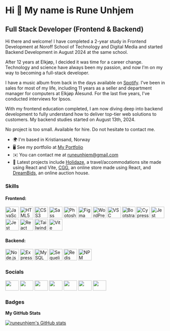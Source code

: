 Hi 👋 My name is Rune Unhjem
============================

Full Stack Developer (Frontend & Backend)
------------------------------------------

Hi there and welcome!
I have completed a 2-year study in Frontend Development at Noroff School of Technology and Digital Media and started Backend Development in August 2024 at the same school.

After 12 years at Elkjøp, I decided it was time for a career change. Technology and science have always been my passion, and now I'm on my way to becoming a full-stack developer.

I have a music album from back in the days available on [Spotify](https://open.spotify.com/artist/56ZSG2Q1JKydX5X9rTZxrq?si=787xAZCQT2yu8PKN5Dhopw&nd=1&dlsi=82d6490478e74b09).
I've been in sales for most of my life, including 11 years as a seller and department manager for computers at Elkjøp Ålesund. For the last five years, I've conducted interviews for Ipsos.

With my frontend education completed, I am now diving deep into backend development to fully understand how to deliver top-tier web solutions to customers. My backend studies started on August 13th, 2024.

No project is too small. Available for hire.
Do not hesitate to contact me.

*   🌍 I'm based in Kristiansand, Norway
*   🖥️ See my portfolio at [My Portfolio](http://portfolio1-ca.netlify.app/)
*   ✉️ You can contact me at [runeunhjem@gmail.com](mailto:runeunhjem@gmail.com)
*   🚀 Latest projects include [Holidaze](https://rundev-holidaze.netlify.app/home), a travel/accommodations site made using React and Vite, [CGG](https://javascript-frameworks-ca-react.netlify.app/), an online store made using React, and [DreamBids](https://runeunhjem-sp2.netlify.app/), an online auction house.

### Skills

#### Frontend:
<p align="left">
<a href="https://developer.mozilla.org/en-US/docs/Web/JavaScript" target="_blank" rel="noreferrer"><img src="https://raw.githubusercontent.com/danielcranney/readme-generator/main/public/icons/skills/javascript-colored.svg" width="42" height="36" alt="JavaScript" /></a>
<a href="https://developer.mozilla.org/en-US/docs/Glossary/HTML5" target="_blank" rel="noreferrer"><img src="https://raw.githubusercontent.com/danielcranney/readme-generator/main/public/icons/skills/html5-colored.svg" width="42" height="36" alt="HTML5" /></a>
<a href="https://www.w3.org/TR/CSS/#css" target="_blank" rel="noreferrer"><img src="https://raw.githubusercontent.com/danielcranney/readme-generator/main/public/icons/skills/css3-colored.svg" width="42" height="36" alt="CSS3" /></a>
<a href="https://sass-lang.com/" target="_blank" rel="noreferrer"><img src="https://raw.githubusercontent.com/danielcranney/readme-generator/main/public/icons/skills/sass-colored.svg" width="42" height="36" alt="Sass" /></a>
<a href="https://www.adobe.com/uk/products/photoshop.html" target="_blank" rel="noreferrer"><img src="https://raw.githubusercontent.com/danielcranney/readme-generator/main/public/icons/skills/photoshop-colored.svg" width="42" height="36" alt="Photoshop" /></a>
<a href="https://www.figma.com/" target="_blank" rel="noreferrer"><img src="https://raw.githubusercontent.com/danielcranney/readme-generator/main/public/icons/skills/figma-colored.svg" width="42" height="36" alt="Figma" /></a>
<a href="https://wordpress.com/" target="_blank" rel="noreferrer"><img src="https://skillicons.dev/icons?i=wordpress" width="42" height="36"  alt="WordPress" /></a>
<a href="https://code.visualstudio.com/" target="_blank" rel="noreferrer"><img src="https://skillicons.dev/icons?i=vscode" width="42" height="36" alt="VSC"></a>
<a href="https://getbootstrap.com/" target="_blank" rel="noreferrer"><img src="https://raw.githubusercontent.com/danielcranney/readme-generator/main/public/icons/skills/bootstrap-colored.svg" width="42" height="36" alt="Bootstrap" /></a>
<a href="https://www.cypress.io/" target="_blank" rel="noreferrer"><img src="https://www.svgrepo.com/show/330247/cypress.svg" width="42" height="36" alt="Cypress" /></a>
<a href="https://jestjs.io/" target="_blank" rel="noreferrer"><img src="https://www.svgrepo.com/show/353930/jest.svg" width="42" height="36" alt="Jest" /></a>
<a href="https://qwik.dev/" target="_blank" rel="noreferrer"><img src="https://encrypted-tbn0.gstatic.com/images?q=tbn:ANd9GcT8jNoAB0ynWBnjO4Op3FPQUNnJdd1wUYEPp5YRyRje3kN0DXELCqEkV6SBP4F2k6zmzI0&usqp=CAU" width="42" height="36" alt="Jest" /></a>
<a href="https://react.dev/" target="_blank" rel="noreferrer"><img src="https://www.svgrepo.com/show/354259/react.svg" width="42" height="36" alt="React" /></a>
<a href="https://tailwindcss.com/" target="_blank" rel="noreferrer"><img src="https://www.svgrepo.com/show/374118/tailwind.svg" width="42" height="36" alt="Tailwind" /></a>
<a href="https://vite.org/" target="_blank" rel="noreferrer"><img src="https://www.svgrepo.com/show/374167/vite.svg" width="42" height="36" alt="Vite" /></a>
</p>

#### Backend:
<p align="left">
<a href="https://nodejs.org/" target="_blank" rel="noreferrer"><img src="https://skillicons.dev/icons?i=nodejs" width="42" height="36" alt="Node.js" /></a>
<a href="https://expressjs.com/" target="_blank" rel="noreferrer"><img src="https://skillicons.dev/icons?i=express" width="42" height="36" alt="Express.js" /></a>
<a href="https://www.mysql.com/" target="_blank" rel="noreferrer"><img src="https://skillicons.dev/icons?i=mysql" width="42" height="36" alt="MySQL" /></a>
<a href="https://sequelize.org/" target="_blank" rel="noreferrer"><img src="https://sequelize.org/img/logo.svg" width="42" height="36" alt="Sequelize" /></a>
<a href="https://redis.io/" target="_blank" rel="noreferrer"><img src="https://skillicons.dev/icons?i=redis" width="42" height="36" alt="Redis" /></a>
<a href="https://www.npmjs.com/" target="_blank" rel="noreferrer"><img src="https://skillicons.dev/icons?i=npm" width="42" height="36" alt="NPM" /></a>

</p>

### Socials

<p align="left">
   <a href="https://discord.com/users/Rune Unhjem – Aug22 FT#3390" target="_blank" rel="noreferrer"><img src="https://raw.githubusercontent.com/danielcranney/readme-generator/main/public/icons/socials/discord.svg" width="42" height="32" /></a>
   <a href="https://www.facebook.com/runeunhjem" target="_blank" rel="noreferrer"><img src="https://raw.githubusercontent.com/danielcranney/readme-generator/main/public/icons/socials/facebook.svg" width="42" height="32" /></a>
   <a href="https://www.github.com/runeunhjem" target="_blank" rel="noreferrer"><img src="https://raw.githubusercontent.com/danielcranney/readme-generator/main/public/icons/socials/github.svg" width="42" height="32" /></a>
   <a href="http://www.instagram.com/runeunhjem" target="_blank" rel="noreferrer"><img src="https://raw.githubusercontent.com/danielcranney/readme-generator/main/public/icons/socials/instagram.svg" width="42" height="32" /></a>
   <a href="https://www.linkedin.com/in/runeunhjem" target="_blank" rel="noreferrer"><img src="https://raw.githubusercontent.com/danielcranney/readme-generator/main/public/icons/socials/linkedin.svg" width="42" height="32" /></a>
   <a href="https://www.twitter.com/runeunhjem" target="_blank" rel="noreferrer"><img src="https://raw.githubusercontent.com/danielcranney/readme-generator/main/public/icons/socials/twitter.svg" width="42" height="32" /></a>
   <a href="https://www.youtube.com/c/runeunhjem" target="_blank" rel="noreferrer"><img src="https://raw.githubusercontent.com/danielcranney/readme-generator/main/public/icons/socials/youtube.svg" width="42" height="32" /></a>
</p>

### Badges

<b>My GitHub Stats</b>

<a href="http://www.github.com/runeunhjem"><img src="https://github-readme-stats.vercel.app/api?username=runeunhjem&show_icons=true&hide=&count_private=true&title_color=0891b2&text_color=ffffff&icon_color=0891b2&bg_color=1c1917&hide_border=true&show_icons=true" alt="runeunhjem's GitHub stats" /></a>


